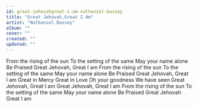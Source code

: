 ```yaml
---
id: great-jehovahgreat-i-am-nathaniel-bassey
title: "Great Jehovah,Great I Am"
artist: "Nathaniel Bassey"
album: ""
cover: ""
created: ""
updated: ""
---
```


From the rising of the sun
To the setting of the same
May your name alone
Be Praised
Great Jehovah, Great I am
From the rising of the sun
To the setting of the same
May your name alone
Be Praised
Great Jehovah, Great I am
Great in Mercy
Great in Love
Oh your goodness
We have seen
Great Jehovah, Great I am
Great Jehovah, Great I am
From the rising of the sun
To the setting of the same
May your name alone
Be Praised
Great Jehovah
Great I am